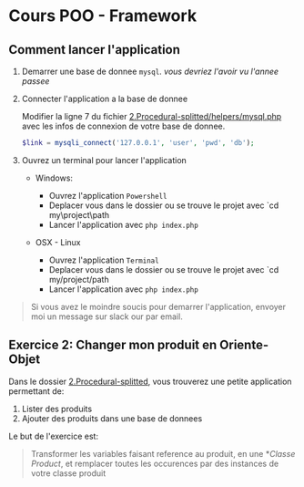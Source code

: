 # Cours POO - Framework

## Comment lancer l'application

1. Demarrer une base de donnee `mysql`. *vous devriez l'avoir vu l'annee passee*

2. Connecter l'application a la base de donnee
    
    Modifier la ligne 7 du fichier [2.Procedural-splitted/helpers/mysql.php](./2.Procedural-splitted/helpers/mysql.php) avec les infos de connexion de votre base de donnee.


    ```php 
    $link = mysqli_connect('127.0.0.1', 'user', 'pwd', 'db');
    ```

3. Ouvrez un terminal pour lancer l'application

    - Windows: 
        - Ouvrez l'application `Powershell`
        - Deplacer vous dans le dossier ou se trouve le projet avec `cd my\project\path
        - Lancer l'application avec `php index.php`

    - OSX - Linux
        - Ouvrez l'application `Terminal`
        - Deplacer vous dans le dossier ou se trouve le projet avec `cd my/project/path
        - Lancer l'application avec `php index.php`

> Si vous avez le moindre soucis pour demarrer l'application, envoyer moi un message sur slack our par email.

## Exercice 2: Changer mon produit en Oriente-Objet

Dans le dossier [2.Procedural-splitted](./2.Procedural-splitted), vous trouverez une petite application permettant de:

1. Lister des produits
2. Ajouter des produits dans une base de donnees

Le but de l'exercice est:

> Transformer les variables faisant reference au produit, en une **Classe Product*, et remplacer toutes les occurences par des instances de votre classe produit 

